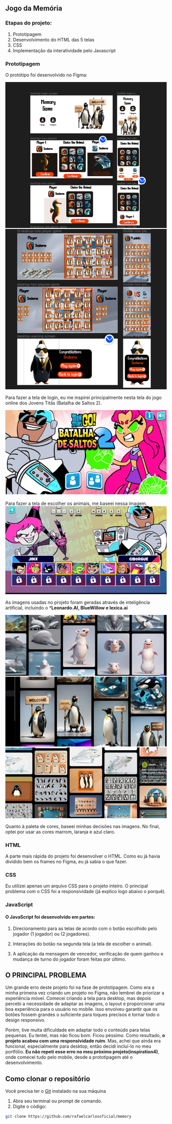 ## Jogo da Memória

### Etapas do projeto:
1. Prototipagem
2. Desenvolvimento do HTML das 5 telas
3. CSS
4. Implementação da interatividade pelo Javascript

### Prototipagem
O protótipo foi desenvolvido no Figma:
<div>
<img src="images/figma1.png" alt="Figma">
<br/>
<img src="images/figma2.png" alt="Figma">
</div>

Para fazer a tela de login, eu me inspirei principalmente nesta tela do jogo online dos Jovens Titãs (Batalha de Saltos 2).

<div>
    <img src="images/titans1.png" alt="Titans">
</div>
<br>
Para fazer a tela de escolher os animais, me baseei nessa imagem.

<div>
 <img src="images/ttitans2.png" alt="Titans">
</div>

As imagens usadas no projeto  foram geradas através de inteligência artificial, incluindo o ***Leonardo.AI, BlueWillow e lexica.ai**
<div>
 <img src="images/leonardo1.png" alt="Titans">
 <img src="images/leonardo2.png" alt="Titans">
 <img src="images/leonardo3.png" alt="Titans">

</div>

 Quanto à paleta de cores, baseei minhas decisões nas imagens. No final, optei por usar as cores marrom, laranja e azul claro.

### HTML

A parte mais rápida do projeto foi desenvolver o HTML. Como eu já havia dividido bem os frames no Figma, eu já sabia o que fazer.

### CSS

Eu utilizei apenas um arquivo CSS para o projeto inteiro. O principal problema com o CSS foi a responsividade (já explico logo abaixo o porquê).

### JavaScript

#### O JavaScript foi desenvolvido em partes:

1. Direcionamento para as telas de acordo com o botão escolhido pelo jogador (1 jogador) ou (2 jogadores).

2. Interações do botão na segunda tela (a tela de escolher o animal).

3. A aplicação da mensagem de vencedor, verificação de quem ganhou e mudança de turno do jogador foram feitas por último.


## O PRINCIPAL PROBLEMA


Um grande erro deste projeto foi na fase de prototipagem. Como era a minha primeira vez criando um projeto no Figma, não lembrei de priorizar a experiência móvel. Comecei criando a tela para desktop, mas depois percebi a necessidade de adaptar as imagens, o layout e proporcionar uma boa experiência para o usuário no mobile. Isso envolveu garantir que os botões fossem grandes o suficiente para toques precisos e tornar todo o design responsivo.

Porém, tive muita dificuldade em adaptar todo o conteúdo para telas pequenas. Eu tentei, mas não ficou bom. Ficou péssimo. Como resultado, **o projeto acabou com uma responsividade ruim**. Mas, achei que ainda era funcional, especialmente para desktop, então decidi incluí-lo no meu portfólio. **Eu não repeti esse erro no meu próximo projeto(inspiration4)**, onde comecei tudo pelo mobile, desde a prototipagem até o desenvolvimento.


## Como clonar o repositório
 Você precisa ter o [Git](https://git-scm.com/)  instalado na sua máquina

1. Abra seu terminal ou prompt de comando.
2. Digite o código:
```bash
git clone https://github.com/rafaelcarlosoficial/memory
```
